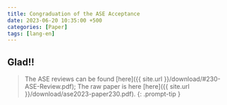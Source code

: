```yaml
---
title: Congraduation of the ASE Acceptance
date: 2023-06-20 10:35:00 +500
categories: [Paper]
tags: [lang-en]
---
```


## Glad!!

> The ASE reviews can be found [here]({{ site.url }}/download/#230-ASE-Review.pdf); The raw paper is here [here]({{ site.url }}/download/ase2023-paper230.pdf).
{: .prompt-tip }